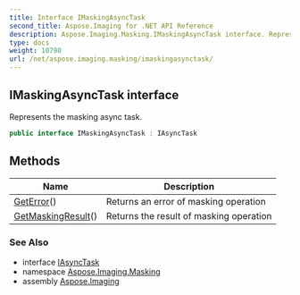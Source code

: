 ```yaml
---
title: Interface IMaskingAsyncTask
second_title: Aspose.Imaging for .NET API Reference
description: Aspose.Imaging.Masking.IMaskingAsyncTask interface. Represents the masking async task
type: docs
weight: 10790
url: /net/aspose.imaging.masking/imaskingasynctask/
---
```

## IMaskingAsyncTask interface

Represents the masking async task.

```csharp
public interface IMaskingAsyncTask : IAsyncTask
```

## Methods

| Name | Description |
| --- | --- |
| [GetError](../../aspose.imaging.masking/imaskingasynctask/geterror/)() | Returns an error of masking operation |
| [GetMaskingResult](../../aspose.imaging.masking/imaskingasynctask/getmaskingresult/)() | Returns the result of masking operation |

### See Also

* interface [IAsyncTask](../../aspose.imaging.asynctask/iasynctask/)
* namespace [Aspose.Imaging.Masking](../../aspose.imaging.masking/)
* assembly [Aspose.Imaging](../../)


